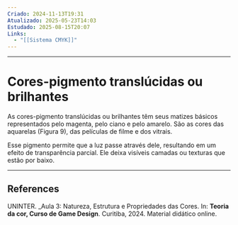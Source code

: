```yaml
---
Criado: 2024-11-13T19:31
Atualizado: 2025-05-23T14:03
Estudado: 2025-08-15T20:07
Links:
  - "[[Sistema CMYK]]"
---
```

---
# Cores-pigmento translúcidas ou brilhantes

As cores-pigmento translúcidas ou brilhantes têm seus matizes básicos representados pelo magenta, pelo ciano e pelo amarelo. São as cores das aquarelas (Figura 9), das películas de filme e dos vitrais.

Esse pigmento permite que a luz passe através dele, resultando em um efeito de transparência parcial. Ele deixa visíveis camadas ou texturas que estão por baixo.

---
## References

UNINTER.  _Aula 3: Natureza, Estrutura e Propriedades das Cores. In: **Teoria da cor, Curso de Game Design**. Curitiba, 2024. Material didático online.
